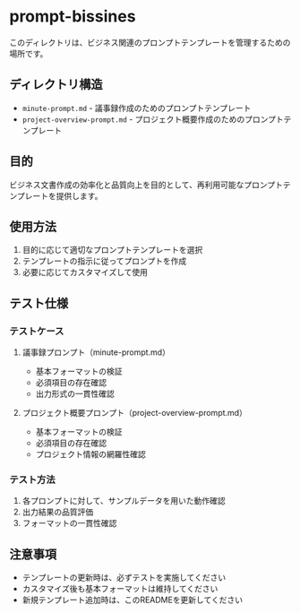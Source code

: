 # prompt-bissines

このディレクトリは、ビジネス関連のプロンプトテンプレートを管理するための場所です。

## ディレクトリ構造

- `minute-prompt.md` - 議事録作成のためのプロンプトテンプレート
- `project-overview-prompt.md` - プロジェクト概要作成のためのプロンプトテンプレート

## 目的

ビジネス文書作成の効率化と品質向上を目的として、再利用可能なプロンプトテンプレートを提供します。

## 使用方法

1. 目的に応じて適切なプロンプトテンプレートを選択
2. テンプレートの指示に従ってプロンプトを作成
3. 必要に応じてカスタマイズして使用

## テスト仕様

### テストケース

1. 議事録プロンプト（minute-prompt.md）
   - 基本フォーマットの検証
   - 必須項目の存在確認
   - 出力形式の一貫性確認

2. プロジェクト概要プロンプト（project-overview-prompt.md）
   - 基本フォーマットの検証
   - 必須項目の存在確認
   - プロジェクト情報の網羅性確認

### テスト方法

1. 各プロンプトに対して、サンプルデータを用いた動作確認
2. 出力結果の品質評価
3. フォーマットの一貫性確認

## 注意事項

- テンプレートの更新時は、必ずテストを実施してください
- カスタマイズ後も基本フォーマットは維持してください
- 新規テンプレート追加時は、このREADMEを更新してください